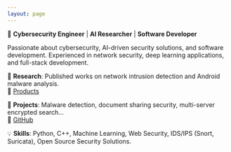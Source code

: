 ```yaml
---
layout: page
---
```

🚀 **Cybersecurity Engineer** | **AI Researcher** | **Software Developer**

Passionate about cybersecurity, AI-driven security solutions, and software development. Experienced in network security, deep learning applications, and full-stack development.

🔬 **Research**: Published works on network intrusion detection and Android malware analysis. </br>
📄 [Products](#)

📂 **Projects**: Malware detection, document sharing security, multi-server encrypted search... </br>🔗 [GitHub](https://github.com/ntruongn)

💡 **Skills**: Python, C++, Machine Learning, Web Security, IDS/IPS (Snort, Suricata), Open Source Security Solutions.  